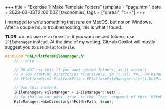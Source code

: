 +++
title = "Exercise 1: Make Template Folders"
template = "page.html"
date = 2023-03-03T21:00:00Z
[taxonomies]
tags = ["unreal", "c++"]
+++

I managed to write something that runs on MacOS, but not on Windows. After a couple hours troubleshooting, this is what I found.

**TLDR**: do not use `IPlatformFile` if you want nested folders, use `IFileManager` instead.
At the time of my writing, GitHub Copilot will mostly suggest you to use `IPlatformFile`.

```cpp
#include "HAL/PlatformFilemanager.h"
    // --snip--

    // DO NOT use this if you want nested folders, as it doesn't
    // allow creating directories recursively, so it will fail on Windows:
    // IPlatformFile& PlatformFile = FPlatformFileManager::Get().GetPlatformFile();

    // Use this instead:
    IFileManager& FileManager = IFileManager::Get();
    // So that we can pass `true` to the `Tree` argument of this `MakeDirectory` method:
    FileManager.MakeDirectory(*FolderPath, true);
```
